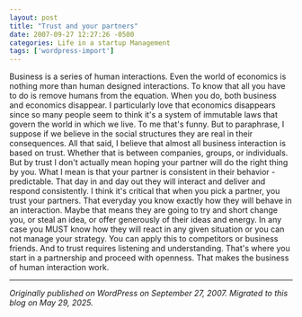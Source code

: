 ```yaml
---
layout: post
title: "Trust and your partners"
date: 2007-09-27 12:27:26 -0500
categories: Life in a startup Management
tags: ['wordpress-import']
---
```


Business is a series of human interactions. Even the world of economics is nothing more than human designed interactions. To know that all you have to do is remove humans from the equation. When you do, both business and economics disappear. I particularly love that economics disappears since so many people seem to think it's a system of immutable laws that govern the world in which we live. To me that's funny. But to paraphrase, I suppose if we believe in the social structures they are real in their consequences. All that said, I believe that almost all business interaction is based on trust. Whether that is between companies, groups, or individuals. But by trust I don't actually mean hoping your partner will do the right thing by you. What I mean is that your partner is consistent in their behavior - predictable. That day in and day out they will interact and deliver and respond consistently. I think it's critical that when you pick a partner, you trust your partners. That everyday you know exactly how they will behave in an interaction. Maybe that means they are going to try and short change you, or steal an idea, or offer generously of their ideas and energy. In any case you MUST know how they will react in any given situation or you can not manage your strategy. You can apply this to competitors or business friends. And to trust requires listening and understanding. That's where you start in a partnership and proceed with openness. That makes the business of human interaction work.

---

*Originally published on WordPress on September 27, 2007. Migrated to this blog on May 29, 2025.*
